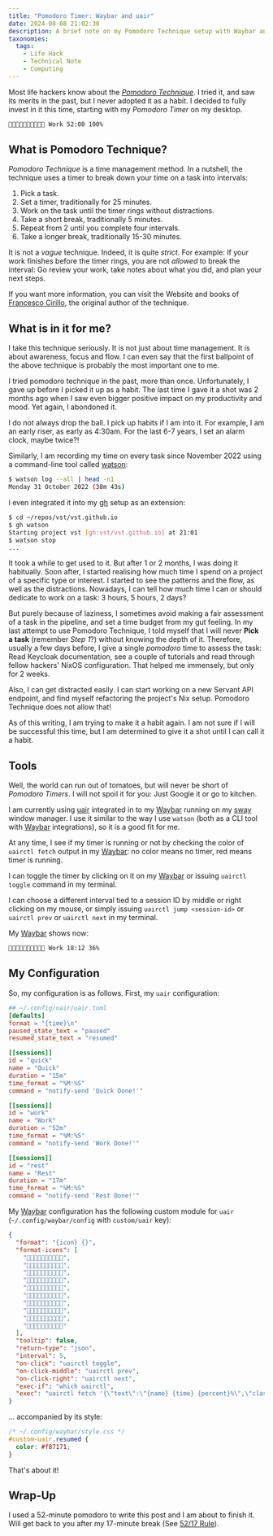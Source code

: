 ```yaml
---
title: "Pomodoro Timer: Waybar and uair"
date: 2024-08-08 21:02:30
description: A brief note on my Pomodoro Technique setup with Waybar and uair.
taxonomies:
  tags:
    - Life Hack
    - Technical Note
    - Computing
---
```


Most life hackers know about the _[Pomodoro Technique]_. I tried it, and saw its
merits in the past, but I never adopted it as a habit. I decided to fully invest
in it this time, starting with my _Pomodoro Timer_ on my desktop.

<!--more-->

```txt
 Work 52:00 100%
```

## What is Pomodoro Technique?

_Pomodoro Technique_ is a time management method. In a nutshell, the technique
uses a timer to break down your time on a task into intervals:

1. Pick a task.
2. Set a timer, traditionally for 25 minutes.
3. Work on the task until the timer rings without distractions.
4. Take a short break, traditionally 5 minutes.
5. Repeat from 2 until you complete four intervals.
6. Take a longer break, traditionally 15-30 minutes.

It is not a _vague_ technique. Indeed, it is quite _strict_. For example: If
your work finishes before the timer rings, you are not _allowed_ to break the
interval: Go review your work, take notes about what you did, and plan your next
steps.

If you want more information, you can visit the Website and books of
[Francesco Cirillo](https://www.francescocirillo.com), the original author of
the technique.

## What is in it for me?

I take this technique seriously. It is not just about time management. It is
about awareness, focus and flow. I can even say that the first ballpoint of the
above technique is probably the most important one to me.

I tried pomodoro technique in the past, more than once. Unfortunately, I gave up
before I picked it up as a habit. The last time I gave it a shot was 2 months
ago when I saw even bigger positive impact on my productivity and mood. Yet
again, I abondoned it.

I do not always drop the ball. I pick up habits if I am into it. For example, I
am an early riser, as early as 4:30am. For the last 6-7 years, I set an alarm
clock, maybe twice?!

Similarly, I am recording my time on every task since November 2022 using a
command-line tool called [watson]:

```sh
$ watson log --all | head -n1
Monday 31 October 2022 (38m 43s)
```

I even integrated it into my [gh] setup as an extension:

```sh
$ cd ~/repos/vst/vst.github.io
$ gh watson
Starting project vst [gh:vst/vst.github.io] at 21:01
$ watson stop
...
```

It took a while to get used to it. But after 1 or 2 months, I was doing it
habitually. Soon after, I started realising how much time I spend on a project
of a specific type or interest. I started to see the patterns and the flow, as
well as the distractions. Nowadays, I can tell how much time I can or should
dedicate to work on a task: 3 hours, 5 hours, 2 days?

But purely because of laziness, I sometimes avoid making a fair assessment of a
task in the pipeline, and set a time budget from my gut feeling. In my last
attempt to use Pomodoro Technique, I told myself that I will never **Pick a
task** (remember _Step 1_?) without knowing the depth of it. Therefore, usually
a few days before, I give a single _pomodoro_ time to assess the task: Read
Keycloak documentation, see a couple of tutorials and read through fellow
hackers' NixOS configuration. That helped me immensely, but only for 2 weeks.

Also, I can get distracted easily. I can start working on a new Servant API
endpoint, and find myself refactoring the project's Nix setup. Pomodoro
Technique does not allow that!

As of this writing, I am trying to make it a habit again. I am not sure if I
will be successful this time, but I am determined to give it a shot until I can
call it a habit.

## Tools

Well, the world can run out of tomatoes, but will never be short of _Pomodoro
Timers_. I will not spoil it for you: Just Google it or go to kitchen.

I am currently using [uair] integrated in to my [Waybar] running on my [sway]
window manager. I use it similar to the way I use `watson` (both as a CLI tool
with [Waybar] integrations), so it is a good fit for me.

At any time, I see if my timer is running or not by checking the color of
`uairctl fetch` output in my [Waybar]: no color means no timer, red means timer
is running.

I can toggle the timer by clicking on it on my [Waybar] or issuing
`uairctl toggle` command in my terminal.

I can choose a different interval tied to a session ID by middle or right
clicking on my mouse, or simply issuing `uairctl jump <session-id>` or
`uairctl prev` or `uairctl next` in my terminal.

My [Waybar] shows now:

```txt
 Work 18:12 36%
```

## My Configuration

So, my configuration is as follows. First, my `uair` configuration:

```toml
## ~/.config/uair/uair.toml
[defaults]
format = "{time}\n"
paused_state_text = "paused"
resumed_state_text = "resumed"

[[sessions]]
id = "quick"
name = "Quick"
duration = "15m"
time_format = "%M:%S"
command = "notify-send 'Quick Done!'"

[[sessions]]
id = "work"
name = "Work"
duration = "52m"
time_format = "%M:%S"
command = "notify-send 'Work Done!'"

[[sessions]]
id = "rest"
name = "Rest"
duration = "17m"
time_format = "%M:%S"
command = "notify-send 'Rest Done!'"
```

My [Waybar] configuration has the following custom module for `uair`
(`~/.config/waybar/config` with `custom/uair` key):

```json
{
  "format": "{icon} {}",
  "format-icons": [
    "",
    "",
    "",
    "",
    "",
    "",
    "",
    "",
    "",
    ""
  ],
  "tooltip": false,
  "return-type": "json",
  "interval": 5,
  "on-click": "uairctl toggle",
  "on-click-middle": "uairctl prev",
  "on-click-right": "uairctl next",
  "exec-if": "which uairctl",
  "exec": "uairctl fetch '{\"text\":\"{name} {time} {percent}%\",\"class\":\"{state}\",\"percentage\":{percent}}'"
}
```

... accompanied by its style:

```css
/* ~/.config/waybar/style.css */
#custom-uair.resumed {
  color: #f87171;
}
```

That's about it!

## Wrap-Up

I used a 52-minute pomodoro to write this post and I am about to finish it. Will
get back to you after my 17-minute break (See [52/17 Rule]).

<!-- REFERENCES -->

[Pomodoro Technique]: https://en.wikipedia.org/wiki/Pomodoro_Technique
[watson]: https://tailordev.github.io/Watson/
[gh]: https://cli.github.com
[uair]: https://github.com/metent/uair
[Waybar]: https://github.com/Alexays/Waybar
[sway]: https://swaywm.org
[52/17 Rule]:
  https://www.themuse.com/advice/the-rule-of-52-and-17-its-random-but-it-ups-your-productivity
